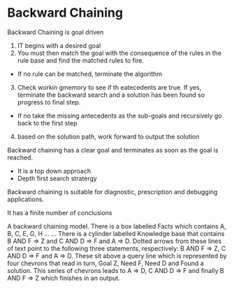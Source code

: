 # Backward Chaining 

Backward Chaining is goal driven 

1. IT begins with a desired goal 
2. You must then match the goal with the consequence of the rules in the rule base and find the matched rules to fire. 
  - If no rule can be matched, terminate the algorithm 
3. Check workin gmemory to see if th eatecedents are true. If yes, terminate the backward search and a solution has been found so progress to final step. 
  - If no take the missing antecedents as the sub-goals and recursively go back to the first step 
4. based on the solution path, work forward to output the solution 

Backward chaining has a clear goal and terminates as soon as the goal is reached. 
  - It is a top down approach 
  - Depth first search stratergy 

Backward chaining is suitable for diagnostic, prescription and debugging applications. 

It has a finite number of conclusions 

A backward chaining model. There is a box labelled Facts which contains A, B, C, E, G, H … … There is a cylinder labelled Knowledge base that contains B AND F => Z and C AND D => F and A => D. Dotted arrows from these lines of text point to the following three statements, respectively: B AND F => Z, C AND D => F and A => D. These sit above a query line which is represented by four chevrons that read in turn, Goal Z, Need F, Need D and Found a solution. This series of chevrons leads to A => D, C AND D => F and finally B AND F => Z which finishes in an output. 